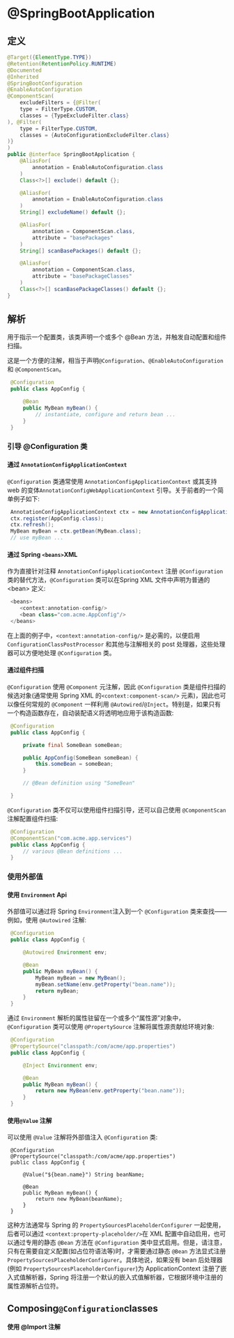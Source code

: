 # @SpringBootApplication

## 定义

```java
@Target({ElementType.TYPE})
@Retention(RetentionPolicy.RUNTIME)
@Documented
@Inherited
@SpringBootConfiguration
@EnableAutoConfiguration
@ComponentScan(
    excludeFilters = {@Filter(
    type = FilterType.CUSTOM,
    classes = {TypeExcludeFilter.class}
), @Filter(
    type = FilterType.CUSTOM,
    classes = {AutoConfigurationExcludeFilter.class}
)}
)
public @interface SpringBootApplication {
    @AliasFor(
        annotation = EnableAutoConfiguration.class
    )
    Class<?>[] exclude() default {};

    @AliasFor(
        annotation = EnableAutoConfiguration.class
    )
    String[] excludeName() default {};

    @AliasFor(
        annotation = ComponentScan.class,
        attribute = "basePackages"
    )
    String[] scanBasePackages() default {};

    @AliasFor(
        annotation = ComponentScan.class,
        attribute = "basePackageClasses"
    )
    Class<?>[] scanBasePackageClasses() default {};
}
```

## 解析

用于指示一个配置类，该类声明一个或多个 @Bean 方法，并触发自动配置和组件扫描。

这是一个方便的注解，相当于声明`@Configuration`、`@EnableAutoConfiguration` 和 `@ComponentScan`。

```java
 @Configuration
 public class AppConfig {

     @Bean
     public MyBean myBean() {
         // instantiate, configure and return bean ...
     }
 }
```

### 引导 @Configuration 类

#### 通过 `AnnotationConfigApplicationContext`

`@Configuration` 类通常使用 `AnnotationConfigApplicationContext` 或其支持 web 的变体`AnnotationConfigWebApplicationContext` 引导。关于前者的一个简单例子如下:

```java
 AnnotationConfigApplicationContext ctx = new AnnotationConfigApplicationContext();
 ctx.register(AppConfig.class);
 ctx.refresh();
 MyBean myBean = ctx.getBean(MyBean.class);
 // use myBean ...
```

#### 通过 Spring `<beans>`XML

作为直接针对注释 `AnnotationConfigApplicationContext` 注册 `@Configuration` 类的替代方法，`@Configuration` 类可以在Spring XML 文件中声明为普通的 &lt;bean&gt; 定义:

```java
 <beans>
    <context:annotation-config/>
    <bean class="com.acme.AppConfig"/>
 </beans>
```

在上面的例子中，`<context:annotation-config/>` 是必需的，以便启用 `ConfigurationClassPostProcessor` 和其他与注解相关的 post 处理器，这些处理器可以方便地处理 `@Configuration` 类。

#### 通过组件扫描

`@Configuration` 使用 `@Component` 元注解，因此 `@Configuration` 类是组件扫描的候选对象\(通常使用 Spring XML 的`<context:component-scan/>` 元素\)，因此也可以像任何常规的 `@Component` 一样利用 `@Autowired`/`@Inject`。特别是，如果只有一个构造函数存在，自动装配语义将透明地应用于该构造函数:

```java
 @Configuration
 public class AppConfig {

     private final SomeBean someBean;

     public AppConfig(SomeBean someBean) {
         this.someBean = someBean;
     }

     // @Bean definition using "SomeBean"

 }
```

`@Configuration` 类不仅可以使用组件扫描引导，还可以自己使用 `@ComponentScan` 注解配置组件扫描:

```java
 @Configuration
 @ComponentScan("com.acme.app.services")
 public class AppConfig {
     // various @Bean definitions ...
 }
```

### 使用外部值

#### 使用 `Environment` Api

外部值可以通过将 Spring `Environment`注入到一个 `@Configuration` 类来查找——例如，使用 `@Autowired` 注解:

```java
 @Configuration
 public class AppConfig {

     @Autowired Environment env;

     @Bean
     public MyBean myBean() {
         MyBean myBean = new MyBean();
         myBean.setName(env.getProperty("bean.name"));
         return myBean;
     }
 }
```

通过 `Environment` 解析的属性驻留在一个或多个“属性源”对象中，`@Configuration` 类可以使用 `@PropertySource` 注解将属性源贡献给环境对象:

```java
 @Configuration
 @PropertySource("classpath:/com/acme/app.properties")
 public class AppConfig {

     @Inject Environment env;

     @Bean
     public MyBean myBean() {
         return new MyBean(env.getProperty("bean.name"));
     }
 }
```

#### 使用`@Value` 注解

可以使用 `@Value` 注解将外部值注入 `@Configuration` 类:

```
 @Configuration
 @PropertySource("classpath:/com/acme/app.properties")
 public class AppConfig {

     @Value("${bean.name}") String beanName;

     @Bean
     public MyBean myBean() {
         return new MyBean(beanName);
     }
 }
```

这种方法通常与 Spring 的 `PropertySourcesPlaceholderConfigurer` 一起使用，后者可以通过 `<context:property-placeholder/>`在 XML 配置中自动启用，也可以通过专用的静态 `@Bean` 方法在 `@Configuration` 类中显式启用。但是，请注意，只有在需要自定义配置\(如占位符语法等\)时，才需要通过静态 `@Bean` 方法显式注册 `PropertySourcesPlaceholderConfigurer`。具体地说，如果没有 bean 后处理器\(例如 `PropertySourcesPlaceholderConfigurer`\)为 ApplicationContext 注册了嵌入式值解析器，Spring 将注册一个默认的嵌入式值解析器，它根据环境中注册的属性源解析占位符。

## Composing`@Configuration`classes

#### 使用 @Import 注解




